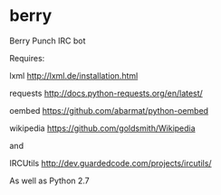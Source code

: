 berry
=====

Berry Punch IRC bot

Requires:

lxml http://lxml.de/installation.html

requests http://docs.python-requests.org/en/latest/

oembed https://github.com/abarmat/python-oembed

wikipedia https://github.com/goldsmith/Wikipedia

and

IRCUtils http://dev.guardedcode.com/projects/ircutils/

As well as Python 2.7
